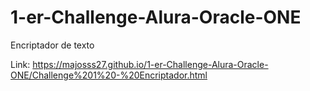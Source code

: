 # 1-er-Challenge-Alura-Oracle-ONE
Encriptador de texto



Link: https://majosss27.github.io/1-er-Challenge-Alura-Oracle-ONE/Challenge%201%20-%20Encriptador.html
